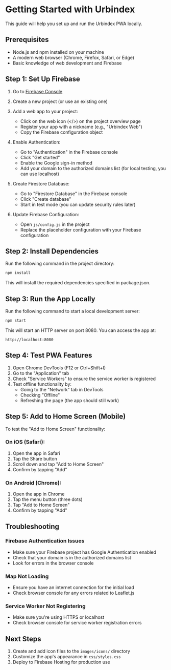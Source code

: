 # Getting Started with Urbindex

This guide will help you set up and run the Urbindex PWA locally.

## Prerequisites

- Node.js and npm installed on your machine
- A modern web browser (Chrome, Firefox, Safari, or Edge)
- Basic knowledge of web development and Firebase

## Step 1: Set Up Firebase

1. Go to [Firebase Console](https://console.firebase.google.com/)
2. Create a new project (or use an existing one)
3. Add a web app to your project:
   - Click on the web icon (</>) on the project overview page
   - Register your app with a nickname (e.g., "Urbindex Web")
   - Copy the Firebase configuration object

4. Enable Authentication:
   - Go to "Authentication" in the Firebase console
   - Click "Get started"
   - Enable the Google sign-in method
   - Add your domain to the authorized domains list (for local testing, you can use localhost)

5. Create Firestore Database:
   - Go to "Firestore Database" in the Firebase console
   - Click "Create database"
   - Start in test mode (you can update security rules later)

6. Update Firebase Configuration:
   - Open `js/config.js` in the project
   - Replace the placeholder configuration with your Firebase configuration

## Step 2: Install Dependencies

Run the following command in the project directory:

```bash
npm install
```

This will install the required dependencies specified in package.json.

## Step 3: Run the App Locally

Run the following command to start a local development server:

```bash
npm start
```

This will start an HTTP server on port 8080. You can access the app at:

```
http://localhost:8080
```

## Step 4: Test PWA Features

1. Open Chrome DevTools (F12 or Ctrl+Shift+I)
2. Go to the "Application" tab
3. Check "Service Workers" to ensure the service worker is registered
4. Test offline functionality by:
   - Going to the "Network" tab in DevTools
   - Checking "Offline"
   - Refreshing the page (the app should still work)

## Step 5: Add to Home Screen (Mobile)

To test the "Add to Home Screen" functionality:

### On iOS (Safari):
1. Open the app in Safari
2. Tap the Share button
3. Scroll down and tap "Add to Home Screen"
4. Confirm by tapping "Add"

### On Android (Chrome):
1. Open the app in Chrome
2. Tap the menu button (three dots)
3. Tap "Add to Home Screen"
4. Confirm by tapping "Add"

## Troubleshooting

### Firebase Authentication Issues
- Make sure your Firebase project has Google Authentication enabled
- Check that your domain is in the authorized domains list
- Look for errors in the browser console

### Map Not Loading
- Ensure you have an internet connection for the initial load
- Check browser console for any errors related to Leaflet.js

### Service Worker Not Registering
- Make sure you're using HTTPS or localhost
- Check browser console for service worker registration errors

## Next Steps

1. Create and add icon files to the `images/icons/` directory
2. Customize the app's appearance in `css/styles.css`
3. Deploy to Firebase Hosting for production use
